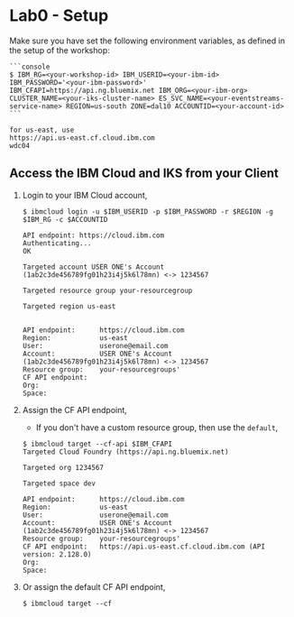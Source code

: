 # Lab0 - Setup

Make sure you have set the following environment variables, as defined in the setup of the workshop:

	```console
	$ IBM_RG=<your-workshop-id> IBM_USERID=<your-ibm-id> IBM_PASSWORD='<your-ibm-password>' IBM_CFAPI=https://api.ng.bluemix.net IBM_ORG=<your-ibm-org> CLUSTER_NAME=<your-iks-cluster-name> ES_SVC_NAME=<your-eventstreams-service-name> REGION=us-south ZONE=dal10 ACCOUNTID=<your-account-id>
	```

	for us-east, use 
	https://api.us-east.cf.cloud.ibm.com
	wdc04

## Access the IBM Cloud and IKS from your Client

1. Login to your IBM Cloud account,

    ```console
    $ ibmcloud login -u $IBM_USERID -p $IBM_PASSWORD -r $REGION -g $IBM_RG -c $ACCOUNTID

	API endpoint: https://cloud.ibm.com
	Authenticating...
	OK

	Targeted account USER ONE's Account (1ab2c3de456789fg01h23i4j5k6l78mn) <-> 1234567

	Targeted resource group your-resourcegroup

	Targeted region us-east

                        
    API endpoint:      https://cloud.ibm.com   
    Region:            us-east   
    User:              userone@email.com   
    Account:           USER ONE's Account (1ab2c3de456789fg01h23i4j5k6l78mn) <-> 1234567   
    Resource group:    your-resourcegroups'   
    CF API endpoint:      
    Org:                  
    Space:          
    ```

2.  Assign the CF API endpoint,

    * If you don't have a custom resource group, then use the `default`,

    ```console
    $ ibmcloud target --cf-api $IBM_CFAPI
	Targeted Cloud Foundry (https://api.ng.bluemix.net)

	Targeted org 1234567

	Targeted space dev
					
	API endpoint:      https://cloud.ibm.com   
    Region:            us-east   
    User:              userone@email.com   
    Account:           USER ONE's Account (1ab2c3de456789fg01h23i4j5k6l78mn) <-> 1234567   
    Resource group:    your-resourcegroups'  
	CF API endpoint:   https://api.us-east.cf.cloud.ibm.com (API version: 2.128.0)   
	Org:                  
	Space:                        
    ```

2.  Or assign the default CF API endpoint,

	```console
	$ ibmcloud target --cf
	```